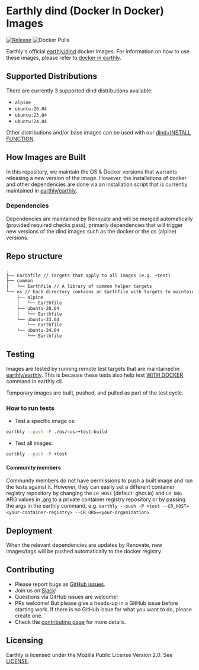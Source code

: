 # Earthly dind (Docker In Docker) Images
[![Release](https://github.com/earthly/dind/actions/workflows/release.yml/badge.svg)](https://github.com/earthly/dind/actions/workflows/release.yml)
![Docker Pulls](https://img.shields.io/docker/pulls/earthly/dind)


Earthly's official [earthly/dind](https://hub.docker.com/repository/docker/earthly/dind/general) docker images.
For information on how to use these images, please refer to [docker in earthly](https://docs.earthly.dev/docs/guides/docker-in-earthly).

## Supported Distributions

There are currently 3 supported dind distributions available:
- `alpine`
- `ubuntu:20.04`
- `ubuntu:23.04`
- `ubuntu:24.04`

Other distributions and/or base images can be used with our [dind+INSTALL](https://docs.earthly.dev/docs/guides/docker-in-earthly#performance) [FUNCTION](https://docs.earthly.dev/docs/guides/functions).

## How Images are Built

In this repository, we maintain the OS & Docker versions that warrants releasing a new version of the image.
However, the installations of docker and other dependencies are done via an installation script that is currently maintained in [earthly/earthly](https://github.com/earthly/earthly).

### Dependencies

Dependencies are maintained by Renovate and will be merged automatically (provided required checks pass), primarly
dependencies that will trigger new versions of the dind images such as the docker or the os (alpine) versions.

## Repo structure

```bash
.
├── Earthfile // Targets that apply to all images (e.g. +test)
├── common
│   └── Earthfile // A library of common helper targets
└── os // Each directory contains an Earthfile with targets to maintain the specific os (e.g. +test, +build)
    ├── alpine
    │   └── Earthfile
    ├── ubuntu-20.04
    │   └── Earthfile
    └── ubuntu-23.04
        └── Earthfile
    └── ubuntu-24.04
        └── Earthfile
```

## Testing

Images are tested by running remote test targets that are maintained in [earthly/earthly](https://github.com/earthly/earthly/tree/main/tests/with-docker). This is because these tests also help test [WITH DOCKER](https://docs.earthly.dev/docs/earthfile#with-docker) command in earthly cli.

Temporary images are built, pushed, and pulled as part of the test cycle.

### How to run tests

* Test a specific image os:

```bash
earthly --push -P ./os/<os>+test-build
```

* Test all images:
```bash
earthly --push -P +test
```

#### Community members

Community members do not have permissions to push a built image and run the tests against it. However, they can easily set a different container registry repository by changing the `CR_HOST` (default: ghcr.io) and `CR_ORG` ARG values in [.arg](.arg) to a private container registry repository or by passing the args in the earthly command, e.g. `earthly --push -P +test --CR_HOST=<your-container-registry> --CR_ORG=<your-organization>`.

## Deployment

When the relevant dependencies are updates by Renovate, new images/tags will be pushed automatically to the docker registry.

## Contributing

* Please report bugs as [GitHub issues](https://github.com/earthly/dind/issues).
* Join us on [Slack](https://earthly.dev/slack)!
* Questions via GitHub issues are welcome!
* PRs welcome! But please give a heads-up in a GitHub issue before starting work. If there is no GitHub issue for what you want to do, please create one.
* Check the [contributing page](./CONTRIBUTING.md) for more details.

## Licensing

Earthly is licensed under the Mozilla Public License Version 2.0. See [LICENSE](./LICENSE).
